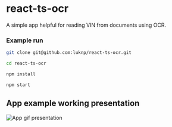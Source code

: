 # react-ts-ocr

A simple app helpful for reading VIN from documents using OCR.

### Example run

```sh
git clone git@github.com:luknp/react-ts-ocr.git
```

```sh
cd react-ts-ocr
```

```sh
npm install
```

```sh
npm start
```

## App example working presentation

![App gif presentation](https://github.com/luknp/react-ts-ocr/refactor/app-presentation.gif)
